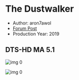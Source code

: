 # The Dustwalker

* Author: aron7awol
* [Forum Post](https://www.avsforum.com/threads/bass-eq-for-filtered-movies.2995212/post-59398690)
* Production Year: 2019

## DTS-HD MA 5.1

![img 0](https://i.imgur.com/E7lSqWL.jpg)

![img 0](https://i.imgur.com/L956Rbo.png)

